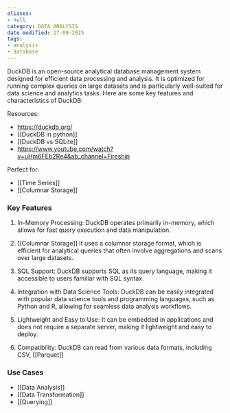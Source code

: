 ```yaml
---
aliases:
- null
category: DATA_ANALYSIS
date modified: 27-09-2025
tags:
- analysis
- database
---
```

DuckDB is an open-source analytical database management system designed for efficient data processing and analysis. It is optimized for running complex queries on large datasets and is particularly well-suited for data science and analytics tasks. Here are some key features and characteristics of DuckDB:

Resources:
- https://duckdb.org/
- [[DuckDB in python]]
- [[DuckDB vs SQLite]] 
- https://www.youtube.com/watch?v=uHm6FEb2Re4&ab_channel=Fireship

Perfect for:
- [[Time Series]]
- [[Columnar Storage]]

### Key Features

1. In-Memory Processing: DuckDB operates primarily in-memory, which allows for fast query execution and data manipulation.

2. [[Columnar Storage]] It uses a columnar storage format, which is efficient for analytical queries that often involve aggregations and scans over large datasets.

3. SQL Support: DuckDB supports SQL as its query language, making it accessible to users familiar with SQL syntax.

4. Integration with Data Science Tools: DuckDB can be easily integrated with popular data science tools and programming languages, such as Python and R, allowing for seamless data analysis workflows.

5. Lightweight and Easy to Use: It can be embedded in applications and does not require a separate server, making it lightweight and easy to deploy.

6. Compatibility: DuckDB can read from various data formats, including CSV, [[Parquet]]

### Use Cases
- [[Data Analysis]]
- [[Data Transformation]]
- [[Querying]]
